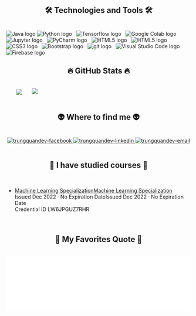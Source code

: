<!-- Trungquandev -->
<a href="#" target="_blank">
  <!-- <img src="svg/trungquandev.svg" width="1200"/> -->
</a>

<h2 align="center">🛠 Technologies and Tools 🛠</h2>
<br>
<!-- https://simpleicons.org/ -->
<span><img src="https://img.shields.io/badge/Java-282C34?logo=java-1324440180936946338.ico&logoColor=#3776AB" alt="Java logo" title="Java" height="25" /></span>
<span><img src="https://img.shields.io/badge/Python-282C34?logo=python&logoColor=#3776AB" alt="Python logo" title="Firebase" height="25" /></span>
&nbsp;
<span><img src="https://img.shields.io/badge/TensorFlow-282C34?logo=TensorFlow&logoColor=#FF6F00" alt="Tensorflow logo" title="Tensorflow" height="25" /></span>
&nbsp;
<span><img src="https://img.shields.io/badge/Google Colab-282C34?logo=Google Colab&logoColor=#FF6F00" alt="Google Colab logo" title="Google Colab" height="25" /></span>
&nbsp;
<span><img src="https://img.shields.io/badge/Jupyter-282C34?logo=Jupyter&logoColor=#FF6F00" alt="Jupyter logo" title="Jupyter" height="25" /></span>
&nbsp;
<span><img src="https://img.shields.io/badge/PyCharm-282C34?logo=PyCharm&logoColor=#FF6F00" alt="PyCharm logo" title="PyCharm" height="25" /></span>
&nbsp;
<span><img src="https://img.shields.io/badge/MySql-282C34?logo=MySql&logoColor=#4479A1" alt="HTML5 logo" title="HTML5" height="25" /></span>
&nbsp;
<span><img src="https://img.shields.io/badge/HTML5-282C34?logo=html5&logoColor=E34F26" alt="HTML5 logo" title="HTML5" height="25" /></span>
&nbsp;
<span><img src="https://img.shields.io/badge/CSS-282C34?logo=css3&logoColor=1572B6" alt="CSS3 logo" title="CSS3" height="25" /></span>
&nbsp;
<span><img src="https://img.shields.io/badge/Bootstrap-282C34?logo=bootstrap&logoColor=7952B3" alt="Bootstrap logo" title="Bootstrap" height="25" /></span>
&nbsp;
<span><img src="https://img.shields.io/badge/git-282C34?logo=git&logoColor=F05032" alt="git logo" title="git" height="25" /></span>
&nbsp;
<span><img src="https://img.shields.io/badge/VS%20Code-282C34?logo=visual-studio-code&logoColor=007ACC" alt="Visual Studio Code logo" title="Visual Studio Code" height="25" /></span>
&nbsp;
<span><img src="https://img.shields.io/badge/Firebase-282C34?logo=firebase&logoColor=FFCA28" alt="Firebase logo" title="Firebase" height="25" /></span>
&nbsp;
<br>
<h2 align="center">🔥 GitHub Stats 🔥</h2>
<!-- https://github.com/anuraghazra/github-readme-stats -->
<br>
<div align=center>
  <a href="#" title="DangBaQui">
    <img width="315" align="center" src="https://github-readme-stats.vercel.app/api/top-langs/?username=qui123456qqq&hide=c%23,powershell,Mathematica,Ruby,Objective-C,Objective-C%2b%2b,Cuda&title_color=61dafb&text_color=ffffff&icon_color=61dafb&bg_color=20232a&langs_count=8&layout=compact&border_color=61dafb&hide_border=true" />
  </a>
  <a href="#" title="Trungquandev">
    <img align="right" width="434" src="https://github-readme-stats.vercel.app/api?username=qui123456qqq&show_icons=true&theme=react&border_color=61dafb&hide_border=true" />
  </a>
</div>

<br>
<h2 align="center">👽 Where to find me 👽</h2>
<br>
<!-- https://icons8.com -->
<div align="center">
  <a href="https://www.linkedin.com/in/q%C3%BAi-%C4%91%E1%BA%B7ng-04a046254/" target="_blank">
    <img src="https://img.icons8.com/bubbles/100/000000/facebook-new.png" alt="trungquandev-facebook" />
  </a>
  <a href="https://www.linkedin.com/in/trungquandev" target="blank">
    <img src="https://img.icons8.com/bubbles/100/000000/linkedin.png" alt="trungquandev-linkedin" />
  </a>
  <a href="mailto:dbqui1706@gmail.com" target="top">
    <img src="https://img.icons8.com/bubbles/100/000000/apple-mail.png" alt="trungquandev-email" />
  </a>
</div>
<br>
<h2 align="center">📖 I have studied courses 📖</h2>
<br>
  <ul> 
    <li>
    <a href="https://coursera.org/share/8cca11e9a2460f5ea523019b80716f7e" target="_blank">Machine Learning SpecializationMachine Learning Specialization</a>
      <br>Issued Dec 2022 · No Expiration DateIssued Dec 2022 · No Expiration Date
      <br>Credential ID LW6JPGUZ7RHR
      <br>
    </li>
  </ul>
  
<br>
<h2 align="center">📑 My Favorites Quote 📑</h2>
<br>
<a href="#" target="_blank">
  <img src="svg/trungquandev-quotes.svg" width="846" height="150" alt="trungquandev-official" />
</a>

